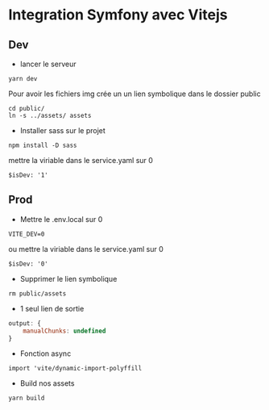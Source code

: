 # Integration Symfony avec Vitejs

## Dev

- lancer le serveur

```
yarn dev
```

Pour avoir les fichiers img crée un un lien symbolique dans le dossier public

```
cd public/
ln -s ../assets/ assets
```

- Installer sass sur le projet

```
npm install -D sass
```
mettre la viriable dans le service.yaml sur 0

```
$isDev: '1'

```

## Prod

- Mettre le .env.local sur 0

```
VITE_DEV=0
```

ou mettre la viriable dans le service.yaml sur 0

```
$isDev: '0'

```

- Supprimer le lien symbolique

```
rm public/assets
```

- 1 seul lien de sortie

```js 
output: {
    manualChunks: undefined
}
```

- Fonction async

```
import 'vite/dynamic-import-polyffill
```

- Build nos assets

```
yarn build
```


